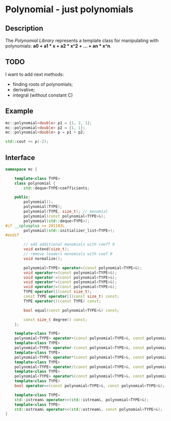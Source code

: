 # Polynomial - just polynomials

## Description

The _Polynomial Library_ represents a template class for manipulating with polynomials:
__a0 + a1 * x + a2 * x^2 + ... + an * x^n__. 

## TODO

I want to add next methods:
 * finding roots of polynomials;
 * derivative;
 * integral (without constant C)

## Example

```C++
mc::polynomial<double> p1 = {1, 2, 1};
mc::polynomial<double> p2 = {1, 1};
mc::polynomial<double> p = p1 + p2;

std::cout << p(-2);
```

## Interface

```C++
namespace mc {

    template<class TYPE>
    class polynomial {
        std::deque<TYPE>coefficients;

    public:
        polynomial();
        polynomial(TYPE);
        polynomial(TYPE, size_t); // monomial
        polynomial(const polynomial<TYPE>&);
        polynomial(std::deque<TYPE>);
#if __cplusplus >= 201103L
        polynomial(std::initializer_list<TYPE>);
#endif

        // add additional monomials with coeff 0
        void extend(size_t);
        // remove leaders monomials with coef 0
        void normalize();

        polynomial<TYPE> operator=(const polynomial<TYPE>&);
        void operator+=(const polynomial<TYPE>&);
        void operator-=(const polynomial<TYPE>&);
        void operator*=(const polynomial<TYPE>&);
        void operator/=(const polynomial<TYPE>&);
        TYPE operator[](const size_t);
        const TYPE operator[](const size_t) const;
        TYPE operator()(const TYPE) const;

        bool equal(const polynomial<TYPE>&) const;

        const size_t degree() const;
    };

    template<class TYPE>
    polynomial<TYPE> operator+(const polynomial<TYPE>&, const polynomial<TYPE>&);
    template<class TYPE>
    polynomial<TYPE> operator-(const polynomial<TYPE>&, const polynomial<TYPE>&);
    template<class TYPE>
    polynomial<TYPE> operator*(const polynomial<TYPE>&, const polynomial<TYPE>&);
    template<class TYPE>
    polynomial<TYPE> operator/(const polynomial<TYPE>&, const polynomial<TYPE>&);
    template<class TYPE>
    polynomial<TYPE> operator%(const polynomial<TYPE>&, const polynomial<TYPE>&);
    template<class TYPE>
    bool operator==(const polynomial<TYPE>&, const polynomial<TYPE>&);

    template<class TYPE>
    std::istream& operator>>(std::istream&, polynomial<TYPE>&);
    template<class TYPE>
    std::ostream& operator<<(std::ostream&, const polynomial<TYPE>&);
}
```
